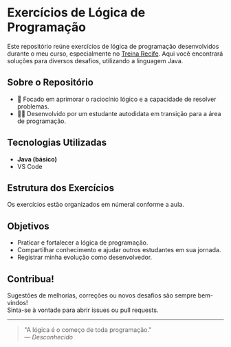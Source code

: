 # Exercícios de Lógica de Programação

Este repositório reúne exercícios de lógica de programação desenvolvidos durante o meu curso, especialmente no [Treina Recife](https://www.treinarecife.com.br/). Aqui você encontrará soluções para diversos desafios, utilizando a linguagem Java.

## Sobre o Repositório

- 🚀 Focado em aprimorar o raciocínio lógico e a capacidade de resolver problemas.
- 👨‍💻 Desenvolvido por um estudante autodidata em transição para a área de programação.

## Tecnologias Utilizadas

- **Java (básico)**
- VS Code

## Estrutura dos Exercícios

Os exercícios estão organizados em númeral conforme a aula.

## Objetivos

- Praticar e fortalecer a lógica de programação.
- Compartilhar conhecimento e ajudar outros estudantes em sua jornada.
- Registrar minha evolução como desenvolvedor.

## Contribua!

Sugestões de melhorias, correções ou novos desafios são sempre bem-vindos!  
Sinta-se à vontade para abrir issues ou pull requests.

---

> "A lógica é o começo de toda programação."  
> _— Desconhecido_
